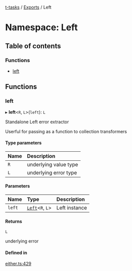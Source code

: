 [t-tasks](../README.md) / [Exports](../modules.md) / Left

# Namespace: Left

## Table of contents

### Functions

- [left](Left.md#left)

## Functions

### left

▸ **left**<`R`, `L`\>(`left`): `L`

Standalone Left error extractor

Userful for passing as a function to collection transformers

#### Type parameters

| Name | Description |
| :------ | :------ |
| `R` | underlying value type |
| `L` | underlying error type |

#### Parameters

| Name | Type | Description |
| :------ | :------ | :------ |
| `left` | [`Left`](../interfaces/Left.md)<`R`, `L`\> | Left instance |

#### Returns

`L`

underlying error

#### Defined in

[either.ts:429](https://github.com/lammonaaf/t-tasks/blob/1760ee2/src/either.ts#L429)
